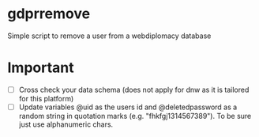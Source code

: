 # gdprremove
Simple script to remove a user from a webdiplomacy database

# Important
- [ ] Cross check your data schema (does not apply for dnw as it is tailored for this platform)
- [ ] Update variables @uid as the users id and @deletedpassword as a random string in quotation marks (e.g. "fhkfgj1314567389"). To be sure just use alphanumeric chars.
